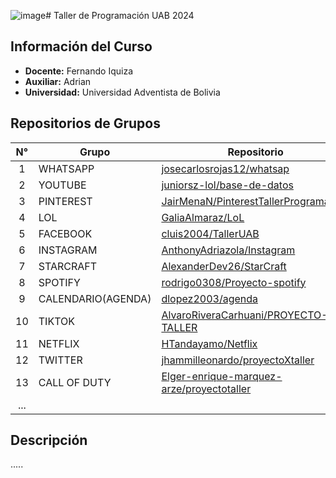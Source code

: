 
![image](https://github.com/user-attachments/assets/066e8bbb-ba14-4a5b-9901-173ba14ec114)# Taller de Programación UAB 2024

## Información del Curso
- **Docente:** Fernando Iquiza
- **Auxiliar:** Adrian
- **Universidad:** Universidad Adventista de Bolivia

## Repositorios de Grupos

| N° | Grupo | Repositorio |
|:---:|-------|-------------|
| 1 | WHATSAPP | [josecarlosrojas12/whatsap](https://github.com/josecarlosrojas12/whatsap) |
| 2 | YOUTUBE |  [juniorsz-lol/base-de-datos](https://github.com/juniorsz-lol/base-de-datos) |
| 3 | PINTEREST | [JairMenaN/PinterestTallerProgramacion](https://github.com/JairMenaN/PinterestTallerProgramacion) |
| 4 | LOL | [GaliaAlmaraz/LoL](https://github.com/galmaraz/proyecto-taller-de-programacion.git) |
| 5 | FACEBOOK | [cluis2004/TallerUAB](https://github.com/cluis2004/TallerUAB) |
| 6 | INSTAGRAM | [AnthonyAdriazola/Instagram](https://github.com/AnthonyAdriazola/Instagram) |
| 7 | STARCRAFT | [AlexanderDev26/StarCraft](https://github.com/AlexanderDev26/StarCraft) |
| 8 | SPOTIFY | [rodrigo0308/Proyecto-spotify](https://github.com/rodrigo0308/Proyecto-spotify) |
| 9 | CALENDARIO(AGENDA) | [dlopez2003/agenda](https://github.com/dlopez2003/agenda) |
| 10 | TIKTOK | [AlvaroRiveraCarhuani/PROYECTO-TALLER](https://github.com/AlvaroRiveraCarhuani/PROYECTO-TALLER) |
| 11 | NETFLIX | [HTandayamo/Netflix](https://github.com/Htandayamo/PROYECT_NETFLIX.git) |
| 12 | TWITTER | [jhammilleonardo/proyectoXtaller](https://github.com/jhammilleonardo/proyectoXtaller) |
| 13 | CALL OF DUTY | [Elger-enrique-marquez-arze/proyectotaller](https://github.com/Elger-enrique-marquez-arze/proyectotaller) |
| ... | | |

## Descripción

.....
